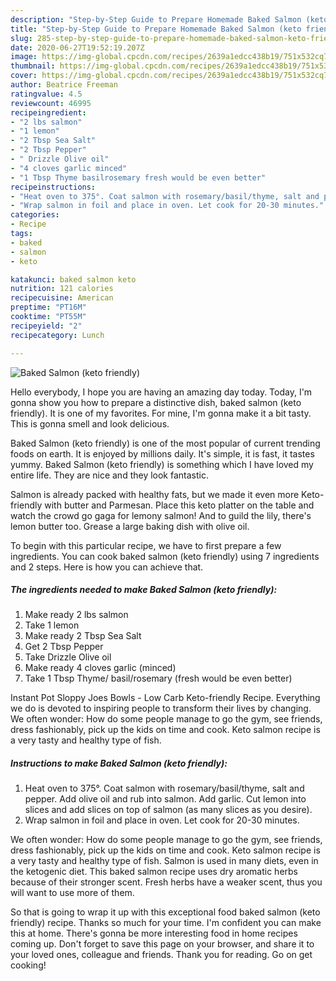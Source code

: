 ```yaml
---
description: "Step-by-Step Guide to Prepare Homemade Baked Salmon (keto friendly)"
title: "Step-by-Step Guide to Prepare Homemade Baked Salmon (keto friendly)"
slug: 285-step-by-step-guide-to-prepare-homemade-baked-salmon-keto-friendly
date: 2020-06-27T19:52:19.207Z
image: https://img-global.cpcdn.com/recipes/2639a1edcc438b19/751x532cq70/baked-salmon-keto-friendly-recipe-main-photo.jpg
thumbnail: https://img-global.cpcdn.com/recipes/2639a1edcc438b19/751x532cq70/baked-salmon-keto-friendly-recipe-main-photo.jpg
cover: https://img-global.cpcdn.com/recipes/2639a1edcc438b19/751x532cq70/baked-salmon-keto-friendly-recipe-main-photo.jpg
author: Beatrice Freeman
ratingvalue: 4.5
reviewcount: 46995
recipeingredient:
- "2 lbs salmon"
- "1 lemon"
- "2 Tbsp Sea Salt"
- "2 Tbsp Pepper"
- " Drizzle Olive oil"
- "4 cloves garlic minced"
- "1 Tbsp Thyme basilrosemary fresh would be even better"
recipeinstructions:
- "Heat oven to 375°. Coat salmon with rosemary/basil/thyme, salt and pepper. Add olive oil and rub into salmon. Add garlic. Cut lemon into slices and add slices on top of salmon (as many slices as you desire)."
- "Wrap salmon in foil and place in oven. Let cook for 20-30 minutes."
categories:
- Recipe
tags:
- baked
- salmon
- keto

katakunci: baked salmon keto 
nutrition: 121 calories
recipecuisine: American
preptime: "PT16M"
cooktime: "PT55M"
recipeyield: "2"
recipecategory: Lunch

---
```



![Baked Salmon (keto friendly)](https://img-global.cpcdn.com/recipes/2639a1edcc438b19/751x532cq70/baked-salmon-keto-friendly-recipe-main-photo.jpg)

Hello everybody, I hope you are having an amazing day today. Today, I'm gonna show you how to prepare a distinctive dish, baked salmon (keto friendly). It is one of my favorites. For mine, I'm gonna make it a bit tasty. This is gonna smell and look delicious.

Baked Salmon (keto friendly) is one of the most popular of current trending foods on earth. It is enjoyed by millions daily. It's simple, it is fast, it tastes yummy. Baked Salmon (keto friendly) is something which I have loved my entire life. They are nice and they look fantastic.

Salmon is already packed with healthy fats, but we made it even more Keto-friendly with butter and Parmesan. Place this keto platter on the table and watch the crowd go gaga for lemony salmon! And to guild the lily, there&#39;s lemon butter too. Grease a large baking dish with olive oil.


To begin with this particular recipe, we have to first prepare a few ingredients. You can cook baked salmon (keto friendly) using 7 ingredients and 2 steps. Here is how you can achieve that.

<!--inarticleads1-->

##### The ingredients needed to make Baked Salmon (keto friendly):

1. Make ready 2 lbs salmon
1. Take 1 lemon
1. Make ready 2 Tbsp Sea Salt
1. Get 2 Tbsp Pepper
1. Take  Drizzle Olive oil
1. Make ready 4 cloves garlic (minced)
1. Take 1 Tbsp Thyme/ basil/rosemary (fresh would be even better)


Instant Pot Sloppy Joes Bowls - Low Carb Keto-friendly Recipe. Everything we do is devoted to inspiring people to transform their lives by changing. We often wonder: How do some people manage to go the gym, see friends, dress fashionably, pick up the kids on time and cook. Keto salmon recipe is a very tasty and healthy type of fish. 

<!--inarticleads2-->

##### Instructions to make Baked Salmon (keto friendly):

1. Heat oven to 375°. Coat salmon with rosemary/basil/thyme, salt and pepper. Add olive oil and rub into salmon. Add garlic. Cut lemon into slices and add slices on top of salmon (as many slices as you desire).
1. Wrap salmon in foil and place in oven. Let cook for 20-30 minutes.


We often wonder: How do some people manage to go the gym, see friends, dress fashionably, pick up the kids on time and cook. Keto salmon recipe is a very tasty and healthy type of fish. Salmon is used in many diets, even in the ketogenic diet. This baked salmon recipe uses dry aromatic herbs because of their stronger scent. Fresh herbs have a weaker scent, thus you will want to use more of them. 

So that is going to wrap it up with this exceptional food baked salmon (keto friendly) recipe. Thanks so much for your time. I'm confident you can make this at home. There's gonna be more interesting food in home recipes coming up. Don't forget to save this page on your browser, and share it to your loved ones, colleague and friends. Thank you for reading. Go on get cooking!
